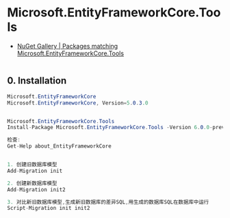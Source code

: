# Microsoft.EntityFrameworkCore.Tools

- [NuGet Gallery
        | Packages matching Microsoft.EntityFrameworkCore.Tools](https://www.nuget.org/packages?q=Microsoft.EntityFrameworkCore.Tools)

```c#

```

## 0. Installation

```c#
Microsoft.EntityFrameworkCore
Microsoft.EntityFrameworkCore, Version=5.0.3.0


Microsoft.EntityFrameworkCore.Tools
Install-Package Microsoft.EntityFrameworkCore.Tools -Version 6.0.0-preview.2.21154.2

检查:
Get-Help about_EntityFrameworkCore


1. 创建旧数据库模型
Add-Migration init

2. 创建新数据库模型
Add-Migration init2

3. 对比新旧数据库模型,生成新旧数据库的差异SQL,用生成的数据库SQL在数据库中运行
Script-Migration init init2

```

